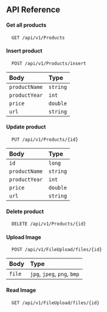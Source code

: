 ## API Reference

#### Get all products

```http
  GET /api/v1/Products
```

#### Insert product

```http
  POST /api/v1/Products/insert
```

| Body          | Type     | 
|:--------------|:---------| 
| `productName` | `string` |
| `productYear` | `int`    |
| `price`       | `double` |
| `url`         | `string` |

#### Update product

```http
  PUT /api/v1/Products/{id}
```

| Body          | Type     | 
|:--------------|:---------| 
| `id`          | `long`   |
| `productName` | `string` |
| `productYear` | `int`    |
| `price`       | `double` |
| `url`         | `string` |

#### Delete product

```http
  DELETE /api/v1/Products/{id}
```

#### Upload Image

```http
  POST /api/v1/FileUpload/files/{id}
```

| Body   | Type                        | 
|:-------|:----------------------------| 
| `file` | `jpg`, `jpeg`, `png`, `bmp` |

#### Read Image

```http
  GET /api/v1/FileUpload/files/{id}
```

